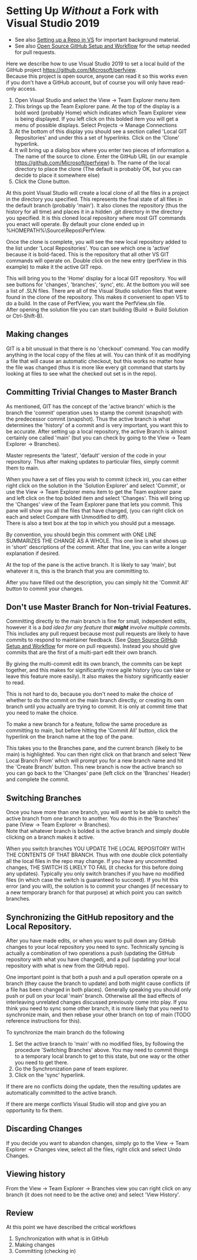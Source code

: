 # Setting Up *Without* a Fork with Visual Studio 2019

 * See also [Setting up a Repo in VS](SettingUpRepoInVS.md) for important background material. 
 * See also [Open Source GitHub Setup and Workflow](OpenSourceGitWorkflow.md) for the setup needed for pull requests.  

Here we describe how to use Visual Studio 2019 to set a local build of the GitHub project https://github.com/Microsoft/perfview.   
Because this project is open source, anyone can read it so this works even if you don't have a GitHub account, but
of course you will only have read-only access.   

  1. Open Visual Studio and select the View -> Team Explorer menu item
  2. This brings up the Team Explorer pane. At the top of the display is a bold word (probably Home) which
     indicates which Team Explorer view is being displayed. If you left click
     on this bolded item you will get a menu of possible displays. Select Projects -> Manage Connections
  3. At the bottom of this display you should see a section called 'Local GIT Repositories' and under this a
     set of hyperlinks. Click on the 'Clone' hyperlink.
  4. It will bring up a dialog box where you enter two pieces of information
     a. The name of the source to clone.  Enter the GitHub URL (in our example https://github.com/Microsoft/perfview)
     b. The name of the local directory to place the clone (The default is probably OK, but you can decide to place it somewhere else)
  5. Click the Clone button. 
  
At this point Visual Studio will create a local clone of all the files in a project in the directory you specified. This represents
the final state of all files in the default branch (probably 'main'). It also clones the repository (thus the history for all time)
and places it in a hidden .git directory in the directory you specified. It is this cloned local repository where most GIT 
commands you enact will operate. By default your clone ended up in %HOMEPATH%\Source\Repos\PerfView.   

Once the clone is complete, you will see the new local repository added to the list under 'Local Repositories'.
You can see which one is 'active' because it is bold-faced. This is the repository that all other VS GIT commands will
operate on. Double click on the new entry (perfView in this example) to make it the active GIT repo.

This will bring you to the 'Home' display for a local GIT repository. You will see buttons for 'changes', 'branches', 'sync', etc. 
At the bottom you will see a list of .SLN files. There are all of the Visual Studio solution files that were found in the clone
of the repository. This makes it convenient to open VS to do a build. In the case of PerfView, you want the PerfView.sln file.   
After opening the solution file you can start building (Build -> Build Solution or Ctrl-Shift-B).

## Making changes

GIT is a bit unusual in that there is no 'checkout' command. You can modify anything in the local copy of the files 
at will. You can think of it as modifying a file that will cause an automatic checkout, but this works no matter how the file
was changed (thus it is more like every git command that starts by looking at files to see what the checked out set is in the repo).

## Committing Trivial Changes to Master Branch

As mentioned, GIT has the concept of the 'active branch' which is the branch the 'commit' operation uses to stamp the 
commit (snapshot) with the predecessor commit (snapshot).  Thus the active branch is what determines the 'history' of 
a commit and is very important, you want this to be accurate. After setting up a local repository, the active Branch
is almost certainly one called 'main' (but you can check by going to the View -> Team Explorer -> Branches).

Master represents the 'latest', 'default' version of the code in your repository. Thus after making updates to 
particular files, simply commit them to main.  

When you have a set of files you wish to commit (check in), you can either right click on the solution in the 'Solution Explorer' 
and select 'Commit', or use the View -> Team Explorer menu item to get the Team explorer pane and left click on the top
bolded item and select 'Changes'. This will bring up the 'Changes' view of the Team Explorer pane that lets you commit. This
pane will show you all the files that have changed, (you can right click on each and select Compare with Unmodified to diff).  
There is also a text box at the top in which you should put a message.   

By convention, you should begin this comment with ONE LINE SUMMARIZES THE CHANGE AS A WHOLE.   This one line is what shows up in 'short'
descriptions of the commit.  After that line, you can write a longer explanation if desired. 

At the top of the pane is the active branch.  It is likely to say 'main', but whatever it is, this is the branch that
you are committing to.  

After you have filled out the description, you can simply hit the 'Commit All' button to commit your changes.  

## Don't use Master Branch for Non-trivial Features.  

Committing directly to the main branch is fine for small, independent edits, however it is 
a *bad idea for any feature that **might** involve multiple commits*.   This includes any pull 
request because most pull requests are likely to have commits to respond to maintainer 
feedback.  (See [Open Source GitHub Setup and Workflow](OpenSourceGitWorkflow.md) 
for more on pull requests).   Instead you should give commits that are the first of a multi-part 
edit their own branch.

By giving the multi-commit edit its own branch, the commits can be kept together, and this makes for significantly more 
agile history (you can take or leave this feature more easily). It also makes the history significantly easier to read.

This is not hard to do, because you don't need to make the choice of whether to do the commit on
the main branch directly, or creating its own branch until you actually are trying to commit. 
It is only at commit time that you need to make the choice.

To make a new branch for a feature, follow the same procedure as committing to main, but before
hitting the 'Commit All' button, click the hyperlink on the branch name at the top of the pane.  

This takes you to the Branches pane, and the current branch (likely to be main) is highlighted.
You can then right click on that branch and select 'New Local Branch From' which will prompt
you for a new branch name and hit the 'Create Branch' button.   This new branch is now the
active branch so you can go back to the 'Changes' pane (left click on the 'Branches' Header) and
complete the commit.

## Switching Branches 

Once you have more than one branch, you will want to be able to switch the active branch from 
one branch to another.   You do this in the 'Branches' pane (View -> Team Explorer -> Branches).   
Note that whatever branch is bolded is the active branch and simply double clicking on a 
branch makes it active.   

When you switch branches YOU UPDATE THE LOCAL REPOSITORY WITH THE CONTENTS OF THAT BRANCH.
Thus with one double click potentially all the local files in the repo may change. If you have any uncommitted
changes, THE SWITCH IS LIKELY TO FAIL (it checks for this before doing any updates).
Typically you only switch branches if you have no modified files (in which case the switch is guaranteed to succeed).
If you hit this error (and you will), the solution is to commit your changes (if necessary to a
new temporary branch for that purpose) at which point you can switch branches.

## Synchronizing the GitHub repository and the Local Repository.  

After you have made edits, or when you want to pull down any GitHub changes to your local repository
you need to sync.   Technically syncing is actually a combination of two operations a
push (updating the GitHub repository with what you have changed), and a pull (updating your local repository
with what is new from the GitHub repo).  

One important point is that both a push and a pull operation operate on a branch (they cause the 
branch to update) and both might cause conflicts (if a file has been changed in both places). Generally
speaking you should only push or pull on your local 'main' branch. Otherwise all the bad effects
of interleaving unrelated changes discussed previously come into play. If you think you need to sync
some other branch, it is more likely that you need to synchronize main, and then rebase your other 
branch on top of main  (TODO reference instructions for this).  

To synchronize the main branch do the following

  1. Set the active branch to 'main' with no modified files, by following the procedure 'Switching Branches'
     above. You may need to commit things to a temporary local branch to get to this state, but 
     one way or the other you need to get there.
  2. Go the Synchronization pane of team explorer.  
  3. Click on the 'sync' hyperlink.

If there are no conflicts doing the update, then the resulting updates are automatically committed to 
the active branch.   

If there are merge conflicts Visual Studio will stop and give you an opportunity to fix them.

## Discarding Changes

If you decide you want to abandon changes, simply go to the View -> Team Explorer -> Changes view, select all
the files, right click and select Undo Changes.  

## Viewing history

From the View -> Team Explorer -> Branches view you can right click on any branch (it does not need to
be the active one) and select 'View History'.   

## Review

At this point we have described the critical workflows 
  1. Synchronization with what is in GitHub
  2. Making changes 
  3. Committing (checking in)




